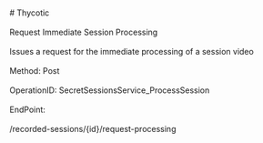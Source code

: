<br>#     Thycotic</br>
<br>Request Immediate Session Processing</br>
<br>Issues a request for the immediate processing of a session video</br>
<br>Method: Post</br>
<br>OperationID: SecretSessionsService_ProcessSession</br>
<br>EndPoint:</br>
<br>/recorded-sessions/{id}/request-processing</br>
